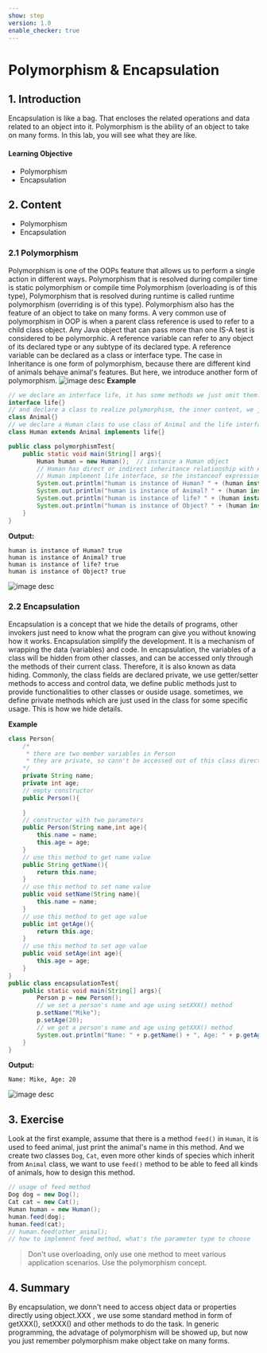 ```yaml
---
show: step
version: 1.0
enable_checker: true
---
```

# Polymorphism & Encapsulation

## 1. Introduction

Encapsulation is like a bag. That encloses the related operations and data related to an object into it. Polymorphism is the ability of an object to take on many forms. In this lab, you will see what they are like.

#### Learning Objective

- Polymorphism
- Encapsulation
## 2. Content
- Polymorphism
- Encapsulation

### 2.1 Polymorphism

Polymorphism is one of the OOPs feature that allows us to perform a single action in different ways. Polymorphism that is resolved during compiler time is static polymorphism or compile time Polymorphism (overloading is of this type), Polymorphism that is resolved during runtime is called runtime polymorphism (overriding is of this type). Polymorphism also has the feature of an object to take on many forms. A very common use of polymorphism in OOP is when a parent class reference is used to refer to a child class object. Any Java object that can pass more than one IS-A test is considered to be polymorphic. A reference variable can refer to any object of its declared type or any subtype of its declared type. A reference variable can be declared as a class or interface type. The  case in Inheritance is one form of polymorphism, because there are different kind of animals behave animal's features. But here, we introduce another form of polymorphism. 
![image desc](https://labex.io/upload/O/H/G/aXvG46FJQ327.png)
**Example**

```java
// we declare an interface life, it has some methods we just omit them.
interface life{}
// and declare a class to realize polymorphism, the inner content, we just ignore them for this case.
class Animal{}
// we declare a Human class to use class of Animal and the life interface.
class Human extends Animal implements life{}

public class polymorphismTest{
	public static void main(String[] args){
		Human human = new Human();  // instance a Human object
		// Human has direct or indirect inheritance relationship with Animal, Object
		// Human implement life interface, so the instanceof expression return true
		System.out.println("human is instance of Human? " + (human instanceof Human));
		System.out.println("human is instance of Animal? " + (human instanceof Animal));
		System.out.println("human is instance of life? " + (human instanceof life));
		System.out.println("human is instance of Object? " + (human instanceof Object));
	}
}
```

**Output:**

```
human is instance of Human? true
human is instance of Animal? true
human is instance of life? true
human is instance of Object? true
```

![image desc](https://labex.io/upload/T/O/P/jQCzwr5HcIwz.png)

### 2.2 Encapsulation

Encapsulation is a concept that we hide the details of programs, other invokers just need to know what the program can give you without knowing how it works. Encapsulation simplify the development. It is a mechanism of wrapping the data (variables) and code. In encapsulation, the variables of a class will be hidden from other classes, and can be accessed only through the methods of their current class. Therefore, it is also known as data hiding. Commonly, the class fields are declared private, we use getter/setter methods to access and control data, we define public methods just to provide functionalities to other classes or ouside usage. sometimes, we define private methods which are just used in the class for some specific usage. This is how we hide details.

**Example**

```java
class Person{
    /*
     * there are two member variables in Person
     * they are private, so cann't be accessed out of this class directly.
    */
	private String name;
	private int age;
	// empty constructor 
	public Person(){
	
	}
	// constructor with two parameters
	public Person(String name,int age){
		this.name = name;
		this.age = age;
	}
    // use this method to get name value
	public String getName(){
		return this.name;
	}
	// use this method to set name value
	public void setName(String name){
		this.name = name;
	}
	// use this method to get age value
	public int getAge(){
		return this.age;
	}
	// use this method to set age value
	public void setAge(int age){
		this.age = age;
	}
}
public class encapsulationTest{
	public static void main(String[] args){
		Person p = new Person();
		// we set a person's name and age using setXXX() method
		p.setName("Mike");
		p.setAge(20);
		// we get a person's name and age using getXXX() method
		System.out.println("Name: " + p.getName() + ", Age: " + p.getAge());
	}
}
```

**Output:**

```
Name: Mike, Age: 20
```

![image desc](https://labex.io/upload/G/O/A/NS2tIDVUyqmS.png)

## 3. Exercise

Look at the first example, assume that there is a method `feed()` in `Human`, it is used to feed animal, just print the animal's name in this method. And we create two classes `Dog`, `Cat`, even more other kinds of species which inherit from `Animal` class, we want to use `feed()` method to be able to feed all kinds of animals, how to design this method.

```java
// usage of feed method
Dog dog = new Dog();
Cat cat = new Cat();
Human human = new Human();
human.feed(dog);
human.feed(cat);
// human.feed(other_animal);
// how to implement feed method, what's the parameter type to choose
```

> Don't use overloading, only use one method to meet various application scenarios. Use the polymorphism concept.

## 4. Summary

By encapsulation, we donn't need to access object data or properties directly using object.XXX , we use some standard method in form of getXXX(), setXXX() and other methods to do the task. In generic programming, the advatage of polymorphism will be showed up, but now you just remember polymorphism make object take on many forms.